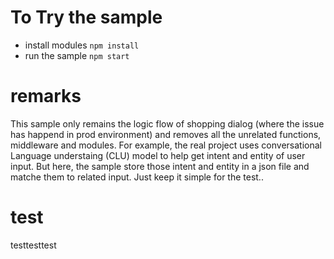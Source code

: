 # To Try the sample 
- install modules 
    `npm install`
- run the sample 
    `npm start`

# remarks 
<p>This sample only remains the logic flow of shopping dialog (where the issue has happend in prod environment) and removes all 
the unrelated functions, middleware and modules. For example, the real project uses conversational Language understaing (CLU) 
model to help get intent and entity of user input. But here, the sample store those intent and entity in a json file and matche 
them to related input. Just keep it simple for the test..
</p>

# test
testtesttest

